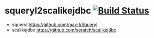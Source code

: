 # squeryl2scalikejdbc [![Build Status](https://secure.travis-ci.org/xuwei-k/squeryl2scalikejdbc.png)](http://travis-ci.org/xuwei-k/squeryl2scalikejdbc)

* squeryl https://github.com/max-l/Squeryl
* scalikejdbc https://github.com/seratch/scalikejdbc
